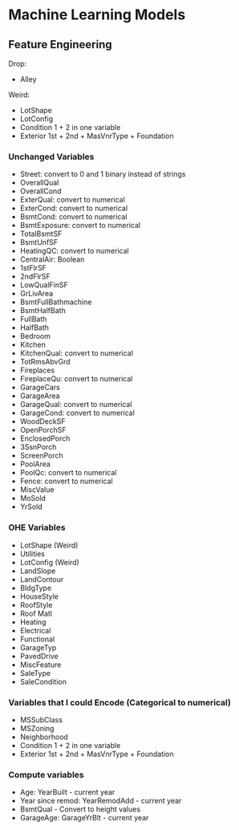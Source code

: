 # Machine Learning Models

## Feature Engineering
Drop:
- Alley

Weird:
- LotShape
- LotConfig
- Condition 1 + 2 in one variable
- Exterior 1st + 2nd + MasVnrType + Foundation

### Unchanged Variables
- Street: convert to 0 and 1 binary instead of strings
- OverallQual
- OverallCond
- ExterQual: convert to numerical
- ExterCond: convert to numerical
- BsmtCond: convert to numerical
- BsmtExposure: convert to numerical
- TotalBsmtSF
- BsmtUnfSF
- HeatingQC: convert to numerical
- CentralAir: Boolean
- 1stFlrSF
- 2ndFlrSF
- LowQualFinSF
- GrLivArea
- BsmtFullBathmachine
- BsmtHalfBath
- FullBath
- HalfBath
- Bedroom
- Kitchen
- KitchenQual: convert to numerical
- TotRmsAbvGrd 
- Fireplaces
- FireplaceQu: convert to numerical
- GarageCars 
- GarageArea 
- GarageQual: convert to numerical
- GarageCond: convert to numerical
- WoodDeckSF
- OpenPorchSF
- EnclosedPorch
- 3SsnPorch
- ScreenPorch
- PoolArea
- PoolQc: convert to numerical
- Fence: convert to numerical
- MiscValue 
- MoSold
- YrSold


### OHE Variables
- LotShape (Weird)
- Utilities
- LotConfig (Weird)
- LandSlope
- LandContour
- BldgType
- HouseStyle
- RoofStyle
- Roof Matl
- Heating
- Electrical
- Functional
- GarageTyp
- PavedDrive
- MiscFeature
- SaleType
- SaleCondition

### Variables that I could Encode (Categorical to numerical)
- MSSubClass
- MSZoning
- Neighborhood
- Condition 1 + 2 in one variable
- Exterior 1st + 2nd + MasVnrType + Foundation

### Compute variables
- Age: YearBuilt - current year
- Year since remod: YearRemodAdd - current year
- BsmtQual - Convert to height values
- GarageAge: GarageYrBlt - current year



